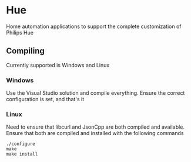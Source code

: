 # Hue
Home automation applications to support the complete customization of Philips Hue

## Compiling
Currently supported is Windows and Linux

### Windows
Use the Visual Studio solution and compile everything. Ensure the correct configuration is set, and that's it

### Linux
Need to ensure that libcurl and JsonCpp are both compiled and available. Ensure that both are compiled and installed with the following commands
	
	./configure
	make
	make install